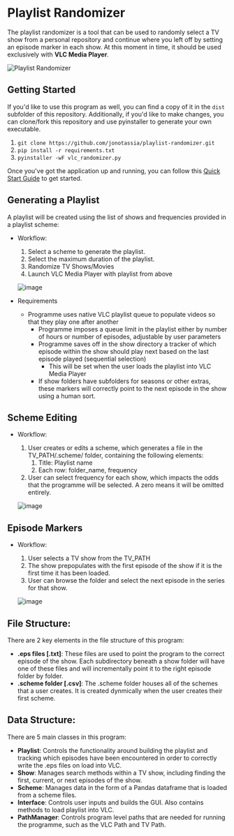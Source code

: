 # Playlist Randomizer

The playlist randomizer is a tool that can be used to randomly select a TV show from a personal repository and continue where you left off by setting an episode marker in each show. At this moment in time, it should be used exclusively with <b>VLC Media Player</b>.

![Playlist Randomizer](https://user-images.githubusercontent.com/24849659/229719768-3028f6f9-8f0c-4e31-924c-0b9f1b2f485c.png)

## Getting Started

If you'd like to use this program as well, you can find a copy of it in the `dist` subfolder of this repository. Additionally, if you'd like to make changes, you can clone/fork this repository and use pyinstaller to generate your own executable.

1. `git clone https://github.com/jonotassia/playlist-randomizer.git`
2. `pip install -r requirements.txt`
3. `pyinstaller -wF vlc_randomizer.py`

Once you've got the application up and running, you can follow this [Quick Start Guide](https://github.com/jonotassia/playlist-randomizer/blob/main/docs/VLC%20Randomizer%20Quick%20Start%20Guide.pdf) to get started.

## Generating a Playlist

A playlist will be created using the list of shows and frequencies provided in a playlist scheme:

* Workflow:
  1. Select a scheme to generate the playlist.
  2. Select the maximum duration of the playlist.
  3. Randomize TV Shows/Movies
  4. Launch VLC Media Player with playlist from above
  
  ![image](https://user-images.githubusercontent.com/24849659/229722204-915e0c5c-010b-4105-806c-db2c941ebce2.png)

* Requirements
  * Programme uses native VLC playlist queue to populate videos so that they play one after another
	* Programme imposes a queue limit in the playlist either by number of hours or number of episodes, adjustable by user parameters
	* Programme saves off in the show directory a tracker of which episode within the show should play next based on the last episode played (sequential selection)
		* This will be set when the user loads the playlist into VLC Media Player
	* If show folders have subfolders for seasons or other extras, these markers will correctly point to the next episode in the show using a human sort.

## Scheme Editing 

* Workflow:
	1. User creates or edits a scheme, which generates a file in the TV_PATH/.scheme/ folder, containing the following elements:
		1. Title: Playlist name
		2. Each row: folder_name, frequency
	2. User can select frequency for each show, which impacts the odds that the programme will be selected. A zero means it will be omitted entirely.
	
	![image](https://user-images.githubusercontent.com/24849659/229722111-157b730e-df1e-45df-95d8-bb8168c13d00.png)

## Episode Markers

* Workflow:
	1. User selects a TV show from the TV_PATH
	2. The show prepopulates with the first episode of the show if it is the first time it has been loaded.
	3. User can browse the folder and select the next episode in the series for that show.
	
	![image](https://user-images.githubusercontent.com/24849659/229722895-63697312-f706-4961-be3c-8bc15cf8c2e3.png)


## File Structure:

There are 2 key elements in the file structure of this program:

* <b>.eps files [.txt]</b>: These files are used to point the program to the correct episode of the show. Each subdirectory beneath a show folder will have one of these files and will incrementally point it to the right episode folder by folder.
* <b>.scheme folder [.csv]</b>: The .scheme folder houses all of the schemes that a user creates. It is created dynmically when the user creates their first scheme.

## Data Structure:

There are 5 main classes in this program:

* <b>Playlist</b>: Controls the functionality around building the playlist and tracking which episodes have been encountered in order to correctly write the .eps files on load into VLC.
* <b>Show</b>: Manages search methods within a TV show, including finding the first, current, or next episodes of the show.
* <b>Scheme</b>: Manages data in the form of a Pandas dataframe that is loaded from a scheme files.
* <b>Interface</b>: Controls user inputs and builds the GUI. Also contains methods to load playlist into VLC.
* <b>PathManager</b>: Controls program level paths that are needed for running the programme, such as the VLC Path and TV Path.
